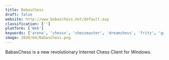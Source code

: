 ```yaml
---
title: BabasChess
draft: false 
website: http://www.babaschess.net/default.asp
classification: ['']
platform: ['Web']
keywords: ['arena', 'chessx', 'chessmaster', 'dreamchess', 'fritz', 'gameknot', 'jin', 'justchess', 'lichess', 'lucas_chess', 'project_invincible', 'pure_chess', 'pychess', 'shredder_chess', 'skillgamesboard', 'winboard', 'xboard', 'chess_genius', 'eboard']
image: 2020/04/BabasChess.png
---
```

BabasChess is a new revolutionary Internet Chess Client for Windows.